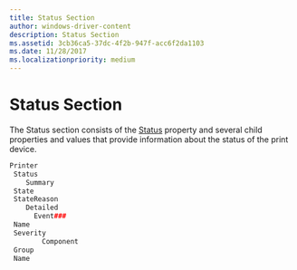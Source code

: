 ```yaml
---
title: Status Section
author: windows-driver-content
description: Status Section
ms.assetid: 3cb36ca5-37dc-4f2b-947f-acc6f2da1103
ms.date: 11/28/2017
ms.localizationpriority: medium
---
```


# Status Section


The Status section consists of the [Status](status.md) property and several child properties and values that provide information about the status of the print device.

```cpp
Printer
 Status
    Summary
 State
 StateReason
    Detailed
      Event###
 Name
 Severity
        Component
 Group
 Name
```

 

 




